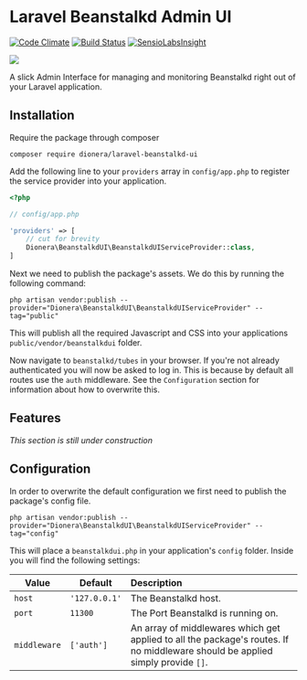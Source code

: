 # Laravel Beanstalkd Admin UI

[![Code Climate](https://codeclimate.com/github/ksassnowski/laravel-beanstalkd-admin-ui/badges/gpa.svg)](https://codeclimate.com/github/ksassnowski/laravel-beanstalkd-admin-ui)
[![Build Status](https://travis-ci.org/Dionera/laravel-beanstalkd-admin-ui.svg?branch=master)](https://travis-ci.org/Dionera/laravel-beanstalkd-admin-ui)
[![SensioLabsInsight](https://insight.sensiolabs.com/projects/656659a9-5b94-453f-9780-f6b48c49f15f/mini.png)](https://insight.sensiolabs.com/projects/656659a9-5b94-453f-9780-f6b48c49f15f)

![](https://raw.githubusercontent.com/Dionera/laravel-beanstalkd-admin-ui/master/preview.png)

A slick Admin Interface for managing and monitoring Beanstalkd right out of your Laravel application.

## Installation

Require the package through composer

```
composer require dionera/laravel-beanstalkd-ui
```

Add the following line to your `providers` array in `config/app.php` to register the service provider into your application.

```php
<?php

// config/app.php

'providers' => [
    // cut for brevity
    Dionera\BeanstalkdUI\BeanstalkdUIServiceProvider::class,
]
```

Next we need to publish the package's assets. We do this by running the following command:

```
php artisan vendor:publish --provider="Dionera\BeanstalkdUI\BeanstalkdUIServiceProvider" --tag="public"
```

This will publish all the required Javascript and CSS into your applications `public/vendor/beanstalkdui` folder.

Now navigate to `beanstalkd/tubes` in your browser. If you're not already authenticated you will now be asked to log in. This is because by
default all routes use the `auth` middleware. See the `Configuration` section for information about how to overwrite this.

## Features

_This section is still under construction_

## Configuration

In order to overwrite the default configuration we first need to publish the package's config file.

```
php artisan vendor:publish --provider="Dionera\BeanstalkdUI\BeanstalkdUIServiceProvider" --tag="config"
```

This will place a `beanstalkdui.php` in your application's `config` folder. Inside you will find the following settings:

| Value | Default | Description |
|-------|--------|:---------|
| `host` | `'127.0.0.1'` | The Beanstalkd host. |
| `port` | `11300` | The Port Beanstalkd is running on. |
| `middleware` | `['auth']` | An array of middlewares which get applied to all the package's routes. If no middleware should be applied simply provide `[]`. |
